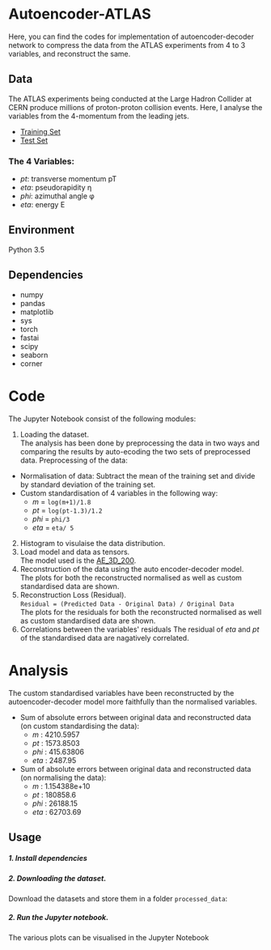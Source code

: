 # Autoencoder-ATLAS

Here, you can find the codes for implementation of autoencoder-decoder network to compress the data from the ATLAS experiments from 4 to 3 variables, and reconstruct the same.

## Data

The ATLAS experiments being conducted at the Large Hadron Collider at CERN produce millions of proton-proton collision events. Here, I analyse the variables from the 4-momentum from the leading jets.
- [Training Set](https://github.com/asmitapoddar/Autoencoder-ATLAS/blob/master/processed_data/all_jets_train_4D_100_percent.pkl) 
- [Test Set](https://github.com/asmitapoddar/Autoencoder-ATLAS/blob/master/processed_data/all_jets_test_4D_100_percent.pkl)

### The 4 Variables:
- *pt*: transverse momentum pT 
- *eta*: pseudorapidity η 
- *phi*: azimuthal angle φ 
- *eta*: energy E

## Environment
Python 3.5    

## Dependencies  
- numpy      
- pandas 
- matplotlib 
- sys 
- torch  
- fastai 
- scipy 
- seaborn
- corner 

# Code
The Jupyter Notebook consist of the following modules:
1. Loading the dataset.  
The analysis has been done by preprocessing the data in two ways and comparing the results by auto-ecoding the two sets of preprocessed data. Preprocessing of the data:
- Normalisation of data: Subtract the mean of the training set and divide by standard deviation of the training set. 
- Custom standardisation of 4 variables  in the following way:
  - *m* = `log(m+1)/1.8`  
  - *pt* = `log(pt-1.3)/1.2`  
  - *phi* = `phi/3`  
  - *eta* = `eta/ 5`   
2. Histogram to visulaise the data distribution. 
3. Load model and data as tensors.  
The model used is the [AE_3D_200](https://github.com/asmitapoddar/Autoencoder-ATLAS/blob/master/nn_utils.py). 
4. Reconstruction of the data using the auto encoder-decoder model.  
The plots for both the reconstructed normalised as well as custom standardised data are shown.  
5. Reconstruction Loss (Residual).  
`Residual = (Predicted Data - Original Data) / Original Data`  
The plots for the residuals for both the reconstructed normalised as well as custom standardised data are shown.  
6. Correlations between the variables' residuals
The residual of *eta* and *pt* of the standardised data are nagatively correlated.

# Analysis  
The custom standardised variables have been reconstructed by the autoencoder-decoder model more faithfully than the normalised variables.  
- Sum of absolute errors between original data and reconstructed data (on custom standardising the data):
  - *m* : 4210.5957  
  - *pt* : 1573.8503 
  - *phi* : 415.63806
  - *eta* : 2487.95 
- Sum of absolute errors between original data and reconstructed data (on normalising the data):
  - *m* : 1.154388e+10  
  - *pt* : 180858.6   
  - *phi* : 26188.15  
  - *eta* : 62703.69  

## Usage

##### 1. Install dependencies
##### 2. Downloading the dataset.
Download the datasets and store them in a folder `processed_data`:
##### 2. Run the Jupyter notebook.
The various plots can be visualised in the Jupyter Notebook




